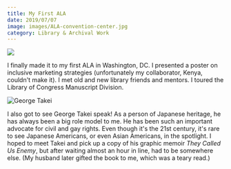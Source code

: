 ```yaml
---
title: My First ALA
date: 2019/07/07
image: images/ALA-convention-center.jpg
category: Library & Archival Work
---
```


![](images/ALA-Poster-1.jpg)

I finally made it to my first ALA in Washington, DC. I presented a poster on inclusive marketing strategies (unfortunately my collaborator, Kenya, couldn't make it). I met old and new library friends and mentors. I toured the Library of Congress Manuscript Division.

![George Takei](images/takei.jpg)

I also got to see George Takei speak! As a person of Japanese heritage, he has always been a big role model to me. He has been such an important advocate for civil and gay rights. Even though it's the 21st century, it's rare to see Japanese Americans, or even Asian Americans, in the spotlight. I hoped to meet Takei and pick up a copy of his graphic memoir *They Called Us Enemy*, but after waiting almost an hour in line, had to be somewhere else. (My husband later gifted the book to me, which was a teary read.)
